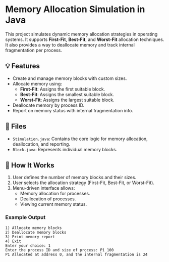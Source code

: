 # Memory Allocation Simulation in Java

This project simulates dynamic memory allocation strategies in operating systems. It supports **First-Fit**, **Best-Fit**, and **Worst-Fit** allocation techniques. It also provides a way to deallocate memory and track internal fragmentation per process.

## 💡 Features

- Create and manage memory blocks with custom sizes.
- Allocate memory using:
  - **First-Fit**: Assigns the first suitable block.
  - **Best-Fit**: Assigns the smallest suitable block.
  - **Worst-Fit**: Assigns the largest suitable block.
- Deallocate memory by process ID.
- Report on memory status with internal fragmentation info.

## 📂 Files

- `Stimulation.java`: Contains the core logic for memory allocation, deallocation, and reporting.
- `Block.java`: Represents individual memory blocks.

## 🚀 How It Works

1. User defines the number of memory blocks and their sizes.
2. User selects the allocation strategy (First-Fit, Best-Fit, or Worst-Fit).
3. Menu-driven interface allows:
   - Memory allocation for processes.
   - Deallocation of processes.
   - Viewing current memory status.

### Example Output

```text
1) Allocate memory blocks
2) Deallocate memory blocks
3) Print memory report
4) Exit
Enter your choice: 1
Enter the process ID and size of process: P1 100
P1 Allocated at address 0, and the internal fragmentation is 24
